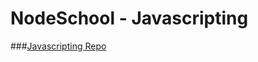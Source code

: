 # NodeSchool - Javascripting

###[Javascripting Repo](https://github.com/sethvincent/javascripting)

